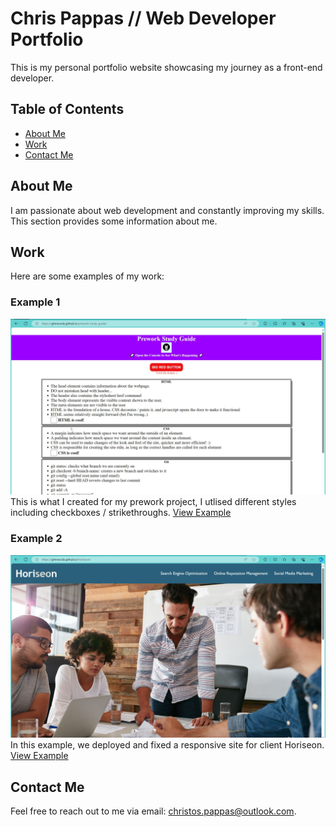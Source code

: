 # Chris Pappas // Web Developer Portfolio

This is my personal portfolio website showcasing my journey as a front-end developer.

## Table of Contents
- [About Me](#about-me)
- [Work](#work)
- [Contact Me](#contact-me)

## About Me
I am passionate about web development and constantly improving my skills. This section provides some information about me.

## Work
Here are some examples of my work:

### Example 1
![Screenshot of Example 1](assets/example1.jpg)
This is what I created for my prework project, I utlised different styles including checkboxes / strikethroughs.
[View Example](https://gitmesoda.github.io/prework-study-guide/)

### Example 2
![Screenshot of Example 2](assets/example2.jpg)
In this example, we deployed and fixed a responsive site for client Horiseon.
[View Example](https://gitmesoda.github.io/horiseon/)

## Contact Me
Feel free to reach out to me via email: christos.pappas@outlook.com.
